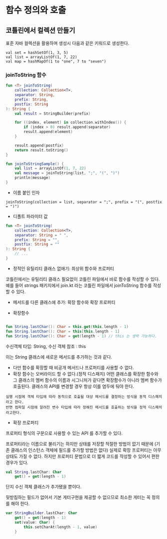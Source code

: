 # 함수 정의와 호출

## 코틀린에서 컬렉션 만들기

표준 자바 컬렉션을 활용하며 생성시 다음과 같은 키워드로 생성한다.

```
val set = hashSetOf(1, 3, 5)
val list = arrayListOf(1, 7, 22)
val map = hashMapOf(1 to "one", 7 to "seven")
```

### joinToString 함수

```kotlin
fun <T> joinToString(
    collection: Collection<T>,
    separator: String,
    prefix: String,
    postfix: String
): String {
    val result = StringBuilder(prefix)

    for ((index, element) in collection.withIndex()) {
        if (index > 0) result.append(separator)
        result.append(element)
    }

    result.append(postfix)
    return result.toString()
}

fun joinToStringSample() {
    val list = arrayListOf(1, 7, 22)
    val message = joinToString(list, ";", "(", ")")
    println(message)
}
```

- 이름 붙인 인자

```
joinToString(collection = list, separator = ";", prefix = "(", postfix = ")")
```

- 디폴트 파라미터 값

```kotlin
fun <T> joinToString(
    collection: Collection<T>,
    separator: String = " ",
    prefix: String = "",
    postfix: String = ""
): String {
    // ...
}
```

- 정적인 유틸리티 클래스 없애기: 최상위 함수와 프로퍼티

코틀린에서는 유틸리티 클래스 필요없이 코틀린 파일에서 바로 함수를 작성할 수 있다.
예를 들어 strings 패키지에서 join.kt 라는 코틀린 파일에서 joinToString 함수를 작성할 수 있다.

- 메서드를 다른 클래스에 추가: 확장 함수와 확장 프로퍼티


- 확장함수

```kotlin

fun String.lastChar(): Char = this.get(this.length - 1)
fun String.lastChar(): Char = this[this.length - 1]
fun String.lastChar(): Char = get(length - 1) // this 는 생략 가능하다.
```

수신객체 타입: String, 수신 객체 참조 : this

이는 String 클래스에 새로운 메서드를 추가하는 것과 같다.

- 다만 함수를 확장할 때 비공개 메서드나 프로퍼티를 사용할 수 없다.
- 확장 함수는 오버라이드 할 수 없다.(정적 디스패치)
  어떤 클래스를 확장한 함수와 그 클래스의 멤버 함수의 이름과 시그니처가 같다면 확장함수가 아니라 멤버 함수가 호출된다.
  클래스의 API를 변경할 경우 항상 이를 염두에 둬야 한다.

```
실행 시점에 객체 타입에 따라 동적으로 호출될 대상 메서드를 결정하는 방식을 동적 디스패치라고 한다.
반면 컴파일 시점에 알려진 변수 타입에 따라 정해진 메서드를 호출하는 방식을 정적 디스패치 라고한다.
```

- 확장 프로퍼티

프로퍼티 형식의 구문으로 사용할 수 있는 API 를 추가할 수 있다.

프로퍼티라는 이름으로 불리기는 하지만 상태를 저장할 적절한 방법이 없기 때문에 (기존 클래스의 인스턴스 객체에 필드를 추가할 방법은 없다)
실제로 확장 프로퍼티는 아무 상태도 가질 수 없다.
하지만 프로퍼티 문법으로 더 짧게 코드를 작성할 수 있어서 편한 경우가 있다.

```kotlin
val String.lastChar: Char
    get() = get(length - 1)

```

단지 수신 객체 클래스가 추가됐을 뿐이다.

뒷받침하는 필드가 없어서 기본 게터구현을 제공할 수 없으므로 최소한 게터는 꼭 정의를 해야 한다.

```kotlin
var StringBuilder.lastChar: Char
    get() = get(length - 1)
    set(value: Char) {
        this.setCharAt(length - 1, value)
    }
```

